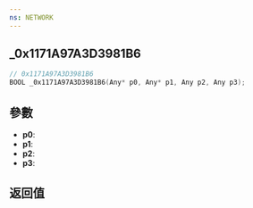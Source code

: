 ```yaml
---
ns: NETWORK
---
```

## _0x1171A97A3D3981B6

```c
// 0x1171A97A3D3981B6
BOOL _0x1171A97A3D3981B6(Any* p0, Any* p1, Any p2, Any p3);
```


## 參數
* **p0**: 
* **p1**: 
* **p2**: 
* **p3**: 

## 返回值
